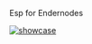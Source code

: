 Esp for Endernodes

[<img src="path-to-image.jpg" alt="showcase">](https://github.com/bo-vl/EndernodeEsp/blob/master/2024-08-20_13.19.47.png)
